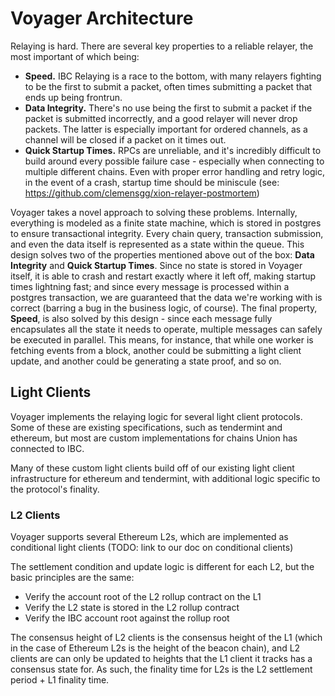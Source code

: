 # Voyager Architecture

Relaying is hard. There are several key properties to a reliable relayer, the most important of
which being:

- **Speed.** IBC Relaying is a race to the bottom, with many relayers fighting to be the first to
submit a packet, often times submitting a packet that ends up being frontrun.
- **Data Integrity.** There's no use being the first to submit a packet if the packet is submitted
incorrectly, and a good relayer will never drop packets. The latter is especially important for
ordered channels, as a channel will be closed if a packet on it times out.
- **Quick Startup Times.** RPCs are unreliable, and it's incredibly difficult to build around every
possible failure case - especially when connecting to multiple different chains. Even with proper
error handling and retry logic, in the event of a crash, startup time should be miniscule (see:
<https://github.com/clemensgg/xion-relayer-postmortem>)

Voyager takes a novel approach to solving these problems. Internally, everything is modeled as a
finite state machine, which is stored in postgres to ensure transactional integrity. Every chain
query, transaction submission, and even the data itself is represented as a state within the queue.
This design solves two of the properties mentioned above out of the box: **Data Integrity** and
**Quick Startup Times**. Since no state is stored in Voyager itself, it is able to crash and restart
exactly where it left off, making startup times lightning fast; and since every message is processed
within a postgres transaction, we are guaranteed that the data we're working with is correct
(barring a bug in the business logic, of course). The final property, **Speed**, is also solved
by this design - since each message fully encapsulates all the state it needs to operate, multiple
messages can safely be executed in parallel. This means, for instance, that while one worker is
fetching events from a block, another could be submitting a light client update, and another could
be generating a state proof, and so on.

## Light Clients

Voyager implements the relaying logic for several light client protocols. Some of these are existing
specifications, such as tendermint and ethereum, but most are custom implementations for chains
Union has connected to IBC.

Many of these custom light clients build off of our existing light client infrastructure for
ethereum and tendermint, with additional logic specific to the protocol's finality.

### L2 Clients

Voyager supports several Ethereum L2s, which are implemented as conditional light clients (TODO:
link to our doc on conditional clients)

The settlement condition and update logic is different for each L2, but the basic principles are
the same:

- Verify the account root of the L2 rollup contract on the L1
- Verify the L2 state is stored in the L2 rollup contract
- Verify the IBC account root against the rollup root

The consensus height of L2 clients is the consensus height of the L1 (which in the case of Ethereum
L2s is the height of the beacon chain), and L2 clients are can only be updated to heights that
the L1 client it tracks has a consensus state for. As such, the finality time for L2s is the L2
settlement period + L1 finality time.
